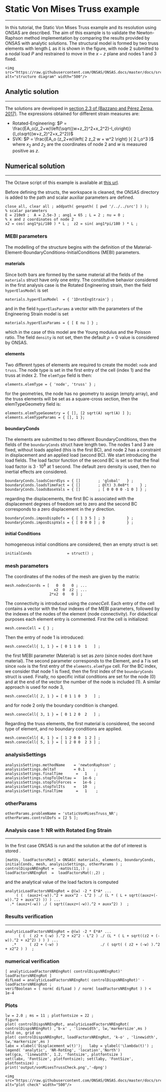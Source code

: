 # Static Von Mises Truss example
---

In this tutorial, the Static Von Mises Truss example and its resolution using ONSAS are described. The aim of this example is to validate the Newton-Raphson method implementation by comparing the results provided by ONSAS with analytic solutions. The structural model is formed by two truss elements with length $L$ as it is shown in the figure, with node $2$ submitted to a nodal load $P$ and restrained to move in the $x-z$ plane and nodes $1$ and $3$ fixed.

```@raw html
<img src="https://raw.githubusercontent.com/ONSAS/ONSAS.docs/master/docs/src/vonMisesTruss.svg" alt="structure diagram" width="500"/>
```
## Analytic solution
--------------------

The solutions are developed in [section 2.3 of (Bazzano and Pérez Zerpa, 2017)](https://www.colibri.udelar.edu.uy/jspui/bitstream/20.500.12008/22106/1/Bazzano_P%c3%a9rezZerpa_Introducci%c3%b3n_al_An%c3%a1lisis_No_Lineal_de_Estructuras_2017.pdf#section.2.3). The expressions obtained for different strain measures are:
 * Rotated-Engineering: $P = \frac{EA_o(z_2+w)\left(\sqrt{(w+z_2)^2+x_2^2}-l_o\right)}{l_o\sqrt{(w+z_2)^2+x_2^2}}$
 * SVK: $P = \frac{EA_o (z_2+w)\left( 2 z_2 w + w^2 \right) }{ 2 l_o^3 }$
 where $x_2$ and $z_2$ are the coordinates of node 2 and $w$ is measured positive as $z$.

## Numerical solution
---------------------

The Octave script of this example is available at [this url](https://github.com/ONSAS/ONSAS.m/blob/master/examples/staticVonMisesTruss/onsasExample_staticVonMisesTruss.m).

Before defining the structs, the workspace is cleaned, the ONSAS directory is added to the path and scalar auxiliar parameters are defined.
```
close all, clear all ; addpath( genpath( [ pwd '/../../src'] ) );
% scalar parameters
E = 210e9 ;  A = 2.5e-3 ; ang1 = 65 ; L = 2 ; nu = 0 ;
% x and z coordinates of node 2
x2 = cos( ang1*pi/180 ) * L ;  z2 = sin( ang1*pi/180 ) * L ;
```

### MEBI parameters

The modelling of the structure begins with the definition of the Material-Element-BoundaryConditions-InitialConditions (MEBI) parameters.

#### materials
 Since both bars are formed by the same material all the fields of the `materials` struct have only one entry. The constitutive behavior considered in the first analysis case is the Rotated Engineering strain, then the field `hyperElasModel` is set
```
materials.hyperElasModel  = { '1DrotEngStrain'} ;
```
 and in the field `hyperElasParams` a vector with the parameters of the Engineering Strain model is set
```
materials.hyperElasParams = { [ E nu ] } ;
```
 which in the case of this model are the Young modulus and the Poisson ratio.
 The field `density` is not set, then the default $\rho = 0$ value is considered by ONSAS.

#### elements

Two different types of elements are required to create the model: `node` and `truss`. The node type is set in the first entry of the cell (index $1$) and the truss at index $2$. The `elemType` field is then:
```
elements.elemType = { 'node', 'truss' } ;
```
 for the geometries, the node has no geometry to assign (empty array), and the truss elements will be set as a square-cross section, then the elemTypeGeometry field is:
```
elements.elemTypeGeometry = { [], [2 sqrt(A) sqrt(A) ] };
elements.elemTypeParams = { [], 1 };
```

#### boundaryConds

 The elements are submitted to two different BoundaryConditions, then the fields of the `boundaryConds` struct have length two.
 The nodes $1$ and $3$ are fixed, without loads applied (this is the first BC), and node $2$ has a constraint in displacement and an applied load (second BC).
 We start introducing the load fields. The load factor function of the second BC is set so that the final load factor is $3 \cdot 10^8$ at 1 second. The default zero density is used, then no inertial effects are considered.

```
boundaryConds.loadsCoordSys = { []        ; 'global'   } ;
boundaryConds.loadsTimeFact = { []        ; @(t) 3.0e8*t     } ;
boundaryConds.loadsBaseVals = { []        ; [ 0 0 0 0 -1 0 ] } ;
```
 regarding the displacements, the first BC is associated with the displacement degrees of freedom set to zero and the second BC corresponds to a zero displacement in the $y$ direction.
```
boundaryConds.imposDispDofs = { [ 1 3 5 ] ; 3          } ;
boundaryConds.imposDispVals = { [ 0 0 0 ] ; 0          } ;
```

#### initial Conditions
 homogeneous initial conditions are considered, then an empty struct is set:
```
initialConds                = struct() ;
```

### mesh parameters

The coordinates of the nodes of the mesh are given by the matrix:
```
mesh.nodesCoords = [   0  0   0 ; ...
                      x2  0  z2 ; ...
                    2*x2  0   0 ] ;
```
The connectivity is introduced using the _conecCell_. Each entry of the cell contains a vector with the four indexes of the MEBI parameters, followed by the indexes of the nodes of the element (node connectivity). For didactical purposes each element entry is commented. First the cell is initialized:
```
mesh.conecCell = { } ;
```
 Then the entry of node $1$ is introduced:
```
mesh.conecCell{ 1, 1 } = [ 0 1 1 0  1   ] ;
```
 the first MEBI parameter (Material) is set as _zero_ (since nodes dont have material). The second parameter corresponds to the Element, and a _1_ is set since `node` is the first entry of the  `elements.elemType` cell. For the BC index, we consider that node $1$ is fixed, then the first index of the `boundaryConds` struct is used. Finally, no specific initial conditions are set for the node (0) and at the end of the vector the number of the node is included (1).
 A similar approach is used for node $3$,
```
mesh.conecCell{ 2, 1 } = [ 0 1 1 0  3   ] ;
```
 and for node $2$ only the boundary condition is changed.
```
mesh.conecCell{ 3, 1 } = [ 0 1 2 0  2   ] ;
```
 Regarding the truss elements, the first material is considered, the second type of element, and no boundary conditions are applied.
```
mesh.conecCell{ 4, 1 } = [ 1 2 0 0  1 2 ] ;
mesh.conecCell{ 5, 1 } = [ 1 2 0 0  2 3 ] ;
```

### analysisSettings
```
analysisSettings.methodName    = 'newtonRaphson' ;
analysisSettings.deltaT        = 0.1    ;
analysisSettings.finalTime      =   1    ;
analysisSettings.stopTolDeltau =   1e-6 ;
analysisSettings.stopTolForces =   1e-6 ;
analysisSettings.stopTolIts    =   10   ;
analysisSettings.finalTime      =   1    ;
```

### otherParams
```
otherParams.problemName = 'staticVonMisesTruss_NR';
otherParams.controlDofs = [2 5 ];
```

### Analysis case 1: NR with Rotated Eng Strain
------------------
 In the first case ONSAS is run and the solution at the dof of interest is stored .
```
[matUs, loadFactorsMat] = ONSAS( materials, elements, boundaryConds, initialConds, mesh, analysisSettings, otherParams ) ;
controlDispsNREngRot =  -matUs(11,:) ;
loadFactorsNREngRot  =  loadFactorsMat(:,2) ;
```
 and the analytical value of the load factors is computed
```
analyticLoadFactorsNREngRot = @(w) -2 * E*A* ...
     ( (  (auxz+(-w)).^2 + auxx^2 - L^2 ) ./ (L * ( L + sqrt((auxz+(-w)).^2 + auxx^2) )) ) ...
  .* (auxz+(-w)) ./ ( sqrt((auxz+(-w)).^2 + auxx^2) )  ;
```


### Results verification
------------------

```
analyticLoadFactorsNREngRot = @(w) -2 * E*A* ...
      ( (  ( z2 + (-w) ).^2 + x2^2 - L^2 ) ./ (L * ( L + sqrt((z2 + (-w)).^2 + x2^2) ) ) ) ...
   .*      ( z2 + (-w) )                   ./ ( sqrt( ( z2 + (-w) ).^2 + x2^2 ) )  ;

```
### numerical verification
```
[ analyticLoadFactorsNREngRot( controlDispsNREngRot)' loadFactorsNREngRot ]
difLoad = analyticLoadFactorsNREngRot( controlDispsNREngRot)' - loadFactorsNREngRot ;
verifBoolean = ( norm( difLoad ) / norm( loadFactorsNREngRot ) ) <  1e-4
```
### Plots
```
lw = 2.0 ; ms = 11 ; plotfontsize = 22 ;
figure
plot( controlDispsNREngRot, analyticLoadFactorsNREngRot( controlDispsNREngRot) ,'b-x' , 'linewidth', lw,'markersize',ms )
hold on, grid on
plot( controlDispsNREngRot, loadFactorsNREngRot, 'k-o' , 'linewidth', lw,'markersize',ms )
labx = xlabel('Displacement w(t)');   laby = ylabel('\lambda(t)') ;
legend( 'analytic', 'NR-RotEng', 'location','North')
set(gca, 'linewidth', 1.2, 'fontsize', plotfontsize )
set(labx, 'FontSize', plotfontsize); set(laby, 'FontSize', plotfontsize) ;
print('output/vonMisesTrussCheck.png','-dpng')
```

```@raw html
<img src="https://raw.githubusercontent.com/ONSAS/ONSAS.docs/master/docs/src/tutorials/StaticVonMisesTruss/vonMisesTrussCheck.png" alt="plot check" width="500"/>
```

